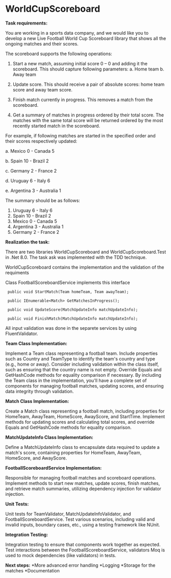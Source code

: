 # WorldCupScoreboard

**Task requirements:**

You are working in a sports data company, and we would like you to develop a new Live Football
World Cup Scoreboard library that shows all the ongoing matches and their scores.

The scoreboard supports the following operations:

1. Start a new match, assuming initial score 0 – 0 and adding it the scoreboard.
This should capture following parameters:
a. Home team
b. Away team

2. Update score. This should receive a pair of absolute scores: home team score and away
team score.

3. Finish match currently in progress. This removes a match from the scoreboard.

4. Get a summary of matches in progress ordered by their total score. The matches with the
same total score will be returned ordered by the most recently started match in the
scoreboard.


For example, if following matches are started in the specified order and their scores
respectively updated:

 a. Mexico 0 - Canada 5
 
 b. Spain 10 - Brazil 2
 
 c. Germany 2 - France 2
 
 d. Uruguay 6 - Italy 6
 
 e. Argentina 3 - Australia 1

The summary should be as follows:
1. Uruguay 6 - Italy 6
2. Spain 10 - Brazil 2
3. Mexico 0 - Canada 5
4. Argentina 3 - Australia 1
5. Germany 2 - France 2

**Realization the task:**

There are two libraries WorldCupScoreboard and WorldCupScoreboard.Test in .Net 8.0.
The task ask was implemented with the TDD technique.

WorldCupScoreboard contains the implementation and the validation of the requiments

Class FootballScoreboardService implements this interface


     public void StartMatch(Team homeTeam, Team awayTeam);

     public IEnumerable<Match> GetMatchesInProgress();

     public void UpdateScore(MatchUpdateInfo matchUpdateInfo);

     public void FinishMatch(MatchUpdateInfo matchUpdateInfo);

 
 All input validation was done in the separete services by using FluentValidator.

 **Team Class Implementation:**

Implement a Team class representing a football team.
Include properties such as Country and TeamType to identify the team's country and type (e.g., home or away).
Consider including validation within the class itself, such as ensuring that the country name is not empty.
Override Equals and GetHashCode methods for equality comparison if necessary.
By including the Team class in the implementation, you'll have a complete set of components for managing football matches, updating scores, and ensuring data integrity through validation.

**Match Class Implementation:**

Create a Match class representing a football match, including properties for HomeTeam, AwayTeam, HomeScore, AwayScore, and StartTime.
Implement methods for updating scores and calculating total scores, and override Equals and GetHashCode methods for equality comparison.


**MatchUpdateInfo Class Implementation:**

Define a MatchUpdateInfo class to encapsulate data required to update a match's score, containing properties for HomeTeam, AwayTeam, HomeScore, and AwayScore.

**FootballScoreboardService Implementation:**

Responsible for managing football matches and scoreboard operations.
Implement methods to start new matches, update scores, finish matches, and retrieve match summaries, utilizing dependency injection for validator injection.

**Unit Tests:**

Unit tests for TeamValidator, MatchUpdateInfoValidator, and FootballScoreboardService.
Test various scenarios, including valid and invalid inputs, boundary cases, etc., using a testing framework like NUnit.

**Integration Testing:**

Integration testing to ensure that components work together as expected.
Test interactions between the FootballScoreboardService, validators
Moq is used to mock dependencies (like validators) in tests.

**Next steps:**
*More advanced error handling
*Logging
*Storage for the matches
*Documentation
 
 

